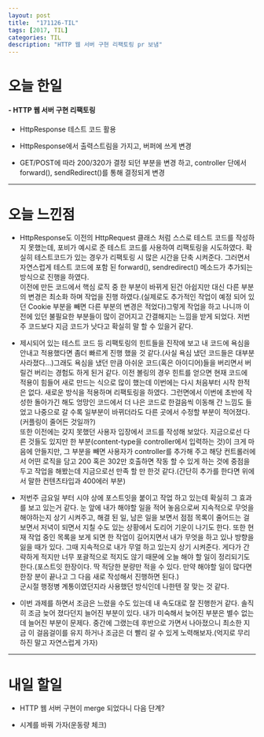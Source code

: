 ```yaml
---
layout: post
title:  "171126-TIL"
tags: [2017, TIL]
categories: TIL
description: "HTTP 웹 서버 구현 리팩토링 pr 보냄"
---
```


오늘 한일
========

#### - HTTP 웹 서버 구현 리팩토링  

  - HttpResponse 테스트 코드 활용

  - HttpResponse에서 출력스트림을 가지고, 버퍼에 쓰게 변경  

  - GET/POST에 따라 200/320가 결정 되던 부분을 변경 하고, controller 단에서 forward(), sendRedirect()를 통해 결정되게 변경

---

오늘 느낀점
==========

- HttpResponse도 이전의 HttpRequest 클래스 처럼 스스로 테스트 코드를 작성하지 못했는데, 포비가 예시로 준 테스트 코드를 사용하여 리팩토링을 시도하였다. 확실히 테스트코드가 있는 경우가 리팩토링 시 많은 시간을 단축 시켜준다. 그러면서 자연스럽게 테스트 코드에 포함 된 forward(), sendredirect() 메소드가 추가되는 방식으로 진행을 하였다.  
이전에 만든 코드에서 핵심 로직 중 한 부분이 바뀌게 된건 아쉽지만 대신 다른 부분의 변경은 최소화 하며 작업을 진행 하였다.(실제로도 추가적인 작업이 예정 되어 있던 Cookie 부분을 빼면 다른 부분의 변경은 적었다)그렇게 작업을 하고 나니까 이전에 있던 불필요한 부분들이 많이 걷어지고 간결해지는 느낌을 받게 되었다. 저번주 코드보다 지금 코드가 낫다고 확실히 말 할 수 있을거 같다.  

- 제시되어 있는 테스트 코드 등 리팩토링의 힌트들을 진작에 보고 내 코드에 욕심을 안내고 적용했다면 좀더 빠르게 진행 했을 것 같다.(사실 욕심 냈던 코드들은 대부분 사라졌다...)그래도 욕심을 냈던 만큼 아쉬운 코드(혹은 아이디어)들을 버리면서 버릴건 버리는 경험도 하게 된거 같다. 이전 볼링의 경우 힌트를 얻으면 현재 코드에 적용이 힘들어 새로 만드는 식으로 많이 했는데 이번에는 다시 처음부터 시작 한적은 없다. 새로운 방식을 적용하며 리팩토링을 하였다. 그런면에서 이번에 초반에 작성한 돌아가긴 해도 엉망인 코드에서 더 나은 코드로 한걸음씩 이동해 간 느낌도 들었고 나중으로 갈 수록 일부분이 바뀌더라도 다른 곳에서 수정할 부분이 적어졌다.(커플링이 줄어든 것일까?)  
또한 이전에는 갖지 못했던 사용자 입장에서 코드를 작성해 보았다. 지금으로선 다른 것들도 있지만 한 부분(content-type을 controller에서 입력하는 것)이 크게 마음에 안들지만, 그 부분을 빼면 사용자가 controller를 추가해 주고 해당 컨트롤러에서 어떤 로직을 담고 200 혹은 302만 호출하면 작동 할 수 있게 하는 것에 중점을 두고 작업을 해봤는데 지금으로선 만족 할 만 한것 같다.(간단히 추가를 한다면 위에서 말한 컨텐츠타입과 400에러 부분)  

- 저번주 금요일 부터 시야 상에 포스트잇을 붙이고 작업 하고 있는데 확실히 그 효과를 보고 있는거 같다. 눈 앞에 내가 해야할 일을 적어 놓음으로써 지속적으로 무엇을 해야하는지 상기 시켜주고, 해결 된 일, 남은 일을 보면서 점점 목록이 줄어드는 걸 보면서 저녁이 되면서 지칠 수도 있는 상황에서 도리어 기운이 나기도 한다. 또한 현재 작업 중인 목록을 보게 되면 한 작업이 길어지면서 내가 무엇을 하고 있나 방향을 잃을 때가 있다. 그때 지속적으로 내가 무얼 하고 있는지 상기 시켜준다. 게다가 간략하게 적지만 너무 포괄적으로 적지도 않기 때문에 오늘 해야 할 일이 정리되기도 한다.(포스트잇 한장이다. 딱 적당한 분량만 적을 수 있다. 만약 해야할 일이 많다면 한장 분이 끝나고 그 다음 새로 작성해서 진행하면 된다.)  
군시절 행정병 계통이였던지라 사용했던 방식인데 나한텐 잘 맞는 것 같다.  

- 이번 과제를 하면서 조금은 느렸을 수도 있는데 내 속도대로 잘 진행한거 같다. 솔직히 조금 늦어 졌다던지 늘어진 부분이 있다. 내가 미숙해서 늦어진 부분은 별수 없는데 늘어진 부분이 문제다. 중간에 그랬는데 후반으로 가면서 나아졌으니 최소한 지금 이 걸음걸이를 유지 하거나 조금은 더 빨리 갈 수 있게 노력해보자.(억지로 무리하진 말고 자연스럽게 가자)

---

내일 할일
=========

- HTTP 웹 서버 구현이 merge 되었다니 다음 단계?

- 시계를 바꿔 가자(운동량 체크)
